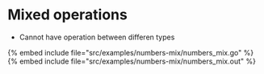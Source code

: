 # Mixed operations

* Cannot have operation between differen types

{% embed include file="src/examples/numbers-mix/numbers_mix.go" %}
{% embed include file="src/examples/numbers-mix/numbers_mix.out" %}


